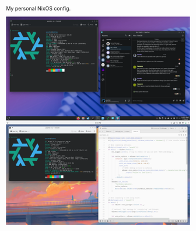 My personal NixOS config.

![A screenshot of my desktop PC](./assets/desktop-screenshot.webp)
![A screenshot of my laptop](./assets/laptop-screenshot.webp)
